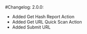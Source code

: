 #Changelog:
2.0.0: 

- Added Get Hash Report Action
- Added Get URL Quick Scan Action
- Added Submit URL


